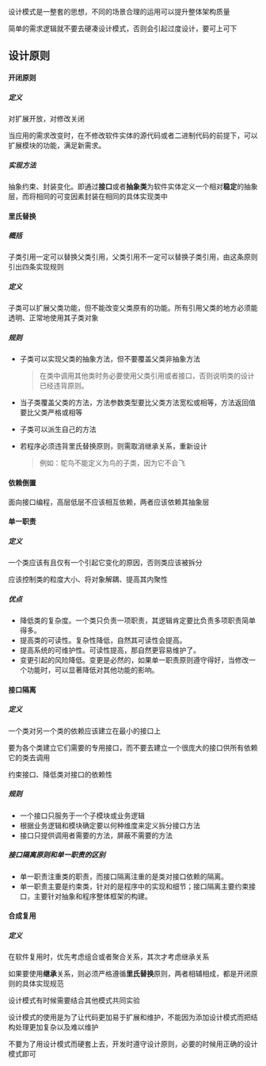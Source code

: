 设计模式是一整套的思想，不同的场景合理的运用可以提升整体架构质量

简单的需求逻辑就不要去硬凑设计模式，否则会引起过度设计，要可上可下



## 设计原则

#### 开闭原则

##### 定义

对扩展开放，对修改关闭

当应用的需求改变时，在不修改软件实体的源代码或者二进制代码的前提下，可以扩展模块的功能，满足新需求。

##### 实现方法

抽象约束、封装变化。即通过**接口**或者**抽象类**为软件实体定义一个相对**稳定**的抽象层，而将相同的可变因素封装在相同的具体实现类中



#### 里氏替换

##### 概括  

子类引用一定可以替换父类引用，父类引用不一定可以替换子类引用，由这条原则引出四条实现规则

##### 定义

子类可以扩展父类功能，但不能改变父类原有的功能。所有引用父类的地方必须能透明、正常地使用其子类对象

##### 规则

- 子类可以实现父类的抽象方法，但不要覆盖父类非抽象方法

  > 在类中调用其他类时务必要使用父类引用或者接口，否则说明类的设计已经违背原则。

- 当子类覆盖父类的方法，方法参数类型要比父类方法宽松或相等，方法返回值要比父类严格或相等
- 子类可以派生自己的方法

- 若程序必须违背里氏替换原则，则需取消继承关系，重新设计

  > 例如：鸵鸟不能定义为鸟的子类，因为它不会飞



#### 依赖倒置

面向接口编程，高层低层不应该相互依赖，两者应该依赖其抽象层



#### 单一职责

##### 定义

一个类应该有且仅有一个引起它变化的原因，否则类应该被拆分

应该控制类的粒度大小、将对象解耦、提高其内聚性

##### 优点

- 降低类的复杂度。一个类只负责一项职责，其逻辑肯定要比负责多项职责简单得多。
- 提高类的可读性。复杂性降低，自然其可读性会提高。
- 提高系统的可维护性。可读性提高，那自然更容易维护了。
- 变更引起的风险降低。变更是必然的，如果单一职责原则遵守得好，当修改一个功能时，可以显著降低对其他功能的影响。



#### 接口隔离

##### 定义

一个类对另一个类的依赖应该建立在最小的接口上

要为各个类建立它们需要的专用接口，而不要去建立一个很庞大的接口供所有依赖它的类去调用

约束接口、降低类对接口的依赖性

##### 规则

- 一个接口只服务于一个子模块或业务逻辑
- 根据业务逻辑和模块确定要以何种维度来定义拆分接口方法
- 接口只提供调用者需要的方法，屏蔽不需要的方法

##### 接口隔离原则和单一职责的区别

- 单一职责注重类的职责，而接口隔离注重的是类对接口依赖的隔离。
- 单一职责主要是约束类，针对的是程序中的实现和细节；接口隔离主要约束接口，主要针对抽象和程序整体框架的构建。



#### 合成复用

##### 定义

在软件复用时，优先考虑组合或者聚合关系，其次才考虑继承关系

如果要使用**继承**关系，则必须严格遵循**里氏替换**原则，两者相辅相成，都是开闭原则的具体实现规范



设计模式有时候需要结合其他模式共同实验

设计模式的使⽤是为了让代码更加易于扩展和维护，不能因为添加设计模式⽽把结构处理更加复杂以及难以维护

不要为了用设计模式而硬套上去，开发时遵守设计原则，必要的时候用正确的设计模式即可